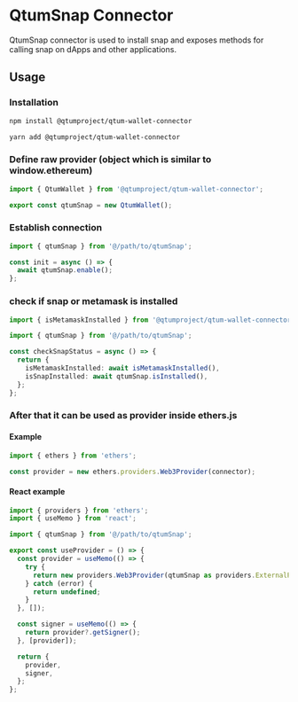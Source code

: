 # QtumSnap Connector

QtumSnap connector is used to install snap and exposes methods for calling snap on dApps and other applications.

## Usage

### Installation

```bash
npm install @qtumproject/qtum-wallet-connector
```

```bash
yarn add @qtumproject/qtum-wallet-connector
```

### Define raw provider (object which is similar to window.ethereum)

```typescript
import { QtumWallet } from '@qtumproject/qtum-wallet-connector';

export const qtumSnap = new QtumWallet();
```

### Establish connection

```typescript
import { qtumSnap } from '@/path/to/qtumSnap';

const init = async () => {
  await qtumSnap.enable();
};
```

### check if snap or metamask is installed

```typescript
import { isMetamaskInstalled } from '@qtumproject/qtum-wallet-connector';

import { qtumSnap } from '@/path/to/qtumSnap';

const checkSnapStatus = async () => {
  return {
    isMetamaskInstalled: await isMetamaskInstalled(),
    isSnapInstalled: await qtumSnap.isInstalled(),
  };
};
```

### After that it can be used as provider inside ethers.js

#### Example

```typescript
import { ethers } from 'ethers';

const provider = new ethers.providers.Web3Provider(connector);
```

#### React example

```typescript
import { providers } from 'ethers';
import { useMemo } from 'react';

import { qtumSnap } from '@/path/to/qtumSnap';

export const useProvider = () => {
  const provider = useMemo(() => {
    try {
      return new providers.Web3Provider(qtumSnap as providers.ExternalProvider);
    } catch (error) {
      return undefined;
    }
  }, []);

  const signer = useMemo(() => {
    return provider?.getSigner();
  }, [provider]);

  return {
    provider,
    signer,
  };
};
```

